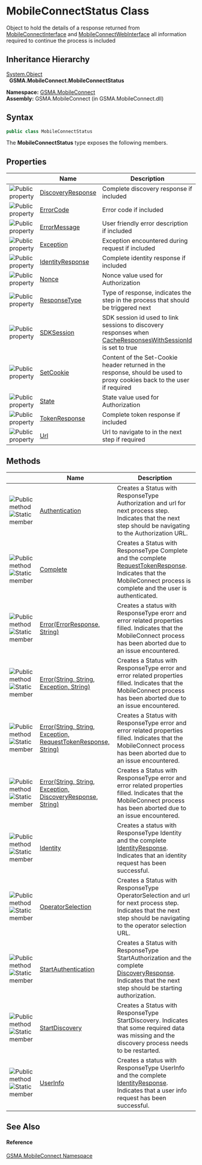 MobileConnectStatus Class
=========================
Object to hold the details of a response returned from [MobileConnectInterface][1] and [MobileConnectWebInterface][2] all information required to continue the process is included


Inheritance Hierarchy
---------------------
[System.Object][3]  
  **GSMA.MobileConnect.MobileConnectStatus**  

**Namespace:** [GSMA.MobileConnect][4]  
**Assembly:** GSMA.MobileConnect (in GSMA.MobileConnect.dll)

Syntax
------

```csharp
public class MobileConnectStatus
```

The **MobileConnectStatus** type exposes the following members.


Properties
----------

                   | Name                   | Description                                                                                                             
------------------ | ---------------------- | ----------------------------------------------------------------------------------------------------------------------- 
![Public property] | [DiscoveryResponse][5] | Complete discovery response if included                                                                                 
![Public property] | [ErrorCode][6]         | Error code if included                                                                                                  
![Public property] | [ErrorMessage][7]      | User friendly error description if included                                                                             
![Public property] | [Exception][8]         | Exception encountered during request if included                                                                        
![Public property] | [IdentityResponse][9]  | Complete identity response if included                                                                                  
![Public property] | [Nonce][10]            | Nonce value used for Authorization                                                                                      
![Public property] | [ResponseType][11]     | Type of response, indicates the step in the process that should be triggered next                                       
![Public property] | [SDKSession][12]       | SDK session id used to link sessions to discovery responses when [CacheResponsesWithSessionId][13] is set to true       
![Public property] | [SetCookie][14]        | Content of the Set-Cookie header returned in the response, should be used to proxy cookies back to the user if required 
![Public property] | [State][15]            | State value used for Authorization                                                                                      
![Public property] | [TokenResponse][16]    | Complete token response if included                                                                                     
![Public property] | [Url][17]              | Url to navigate to in the next step if required                                                                         


Methods
-------

                                 | Name                                                                 | Description                                                                                                                                                                  
-------------------------------- | -------------------------------------------------------------------- | ---------------------------------------------------------------------------------------------------------------------------------------------------------------------------- 
![Public method]![Static member] | [Authentication][18]                                                 | Creates a Status with ResponseType Authorization and url for next process step. Indicates that the next step should be navigating to the Authorization URL.                  
![Public method]![Static member] | [Complete][19]                                                       | Creates a Status with ResponseType Complete and the complete [RequestTokenResponse][20]. Indicates that the MobileConnect process is complete and the user is authenticated. 
![Public method]![Static member] | [Error(ErrorResponse, String)][21]                                   | Creates a status with ResponseType erorr and error related properties filled. Indicates that the MobileConnect process has been aborted due to an issue encountered.         
![Public method]![Static member] | [Error(String, String, Exception, String)][22]                       | Creates a Status with ResponseType error and error related properties filled. Indicates that the MobileConnect process has been aborted due to an issue encountered.         
![Public method]![Static member] | [Error(String, String, Exception, RequestTokenResponse, String)][23] | Creates a Status with ResponseType error and error related properties filled. Indicates that the MobileConnect process has been aborted due to an issue encountered.         
![Public method]![Static member] | [Error(String, String, Exception, DiscoveryResponse, String)][24]    | Creates a Status with ResponseType error and error related properties filled. Indicates that the MobileConnect process has been aborted due to an issue encountered.         
![Public method]![Static member] | [Identity][25]                                                       | Creates a status with ResponseType Identity and the complete [IdentityResponse][9]. Indicates that an identity request has been successful.                                  
![Public method]![Static member] | [OperatorSelection][26]                                              | Creates a Status with ResponseType OperatorSelection and url for next process step. Indicates that the next step should be navigating to the operator selection URL.         
![Public method]![Static member] | [StartAuthentication][27]                                            | Creates a Status with ResponseType StartAuthorization and the complete [DiscoveryResponse][5]. Indicates that the next step should be starting authorization.                
![Public method]![Static member] | [StartDiscovery][28]                                                 | Creates a Status with ResponseType StartDiscovery. Indicates that some required data was missing and the discovery process needs to be restarted.                            
![Public method]![Static member] | [UserInfo][29]                                                       | Creates a status with ResponseType UserInfo and the complete [IdentityResponse][9]. Indicates that a user info request has been successful.                                  


See Also
--------

#### Reference
[GSMA.MobileConnect Namespace][4]  

[1]: ../MobileConnectInterface/README.md
[2]: ../MobileConnectWebInterface/README.md
[3]: http://msdn.microsoft.com/en-us/library/e5kfa45b
[4]: ../README.md
[5]: DiscoveryResponse.md
[6]: ErrorCode.md
[7]: ErrorMessage.md
[8]: Exception.md
[9]: IdentityResponse.md
[10]: Nonce.md
[11]: ResponseType.md
[12]: SDKSession.md
[13]: ../MobileConnectConfig/CacheResponsesWithSessionId.md
[14]: SetCookie.md
[15]: State.md
[16]: TokenResponse.md
[17]: Url.md
[18]: Authentication.md
[19]: Complete.md
[20]: ../../GSMA.MobileConnect.Authentication/RequestTokenResponse/README.md
[21]: Error.md
[22]: Error_3.md
[23]: Error_1.md
[24]: Error_2.md
[25]: Identity.md
[26]: OperatorSelection.md
[27]: StartAuthentication.md
[28]: StartDiscovery.md
[29]: UserInfo.md
[30]: ../../_icons/Help.png
[Public property]: ../../_icons/pubproperty.gif "Public property"
[Public method]: ../../_icons/pubmethod.gif "Public method"
[Static member]: ../../_icons/static.gif "Static member"